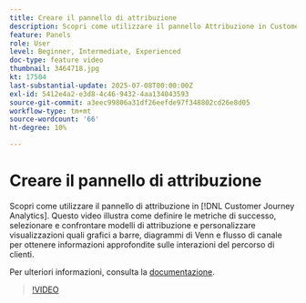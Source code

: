 ```yaml
---
title: Creare il pannello di attribuzione
description: Scopri come utilizzare il pannello Attribuzione in Customer Journey Analytics.
feature: Panels
role: User
level: Beginner, Intermediate, Experienced
doc-type: feature video
thumbnail: 3464718.jpg
kt: 17504
last-substantial-update: 2025-07-08T00:00:00Z
exl-id: 5412e4a2-e3d8-4c46-9432-4aa134043593
source-git-commit: a3eec99806a31df26eefde97f348802cd26e8d05
workflow-type: tm+mt
source-wordcount: '66'
ht-degree: 10%

---
```


# Creare il pannello di attribuzione

Scopri come utilizzare il pannello di attribuzione in [!DNL Customer Journey Analytics]. Questo video illustra come definire le metriche di successo, selezionare e confrontare modelli di attribuzione e personalizzare visualizzazioni quali grafici a barre, diagrammi di Venn e flusso di canale per ottenere informazioni approfondite sulle interazioni del percorso di clienti.

Per ulteriori informazioni, consulta la [documentazione](https://experienceleague.adobe.com/en/docs/analytics-platform/using/cja-workspace/panels/attribution).

>[!VIDEO](https://video.tv.adobe.com/v/3464718/?learn=on)

